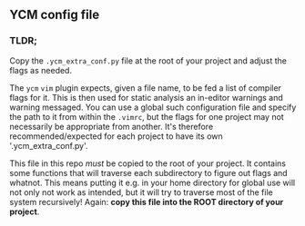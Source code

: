 YCM config file
--------------------

### TLDR;

Copy the `.ycm_extra_conf.py` file at the root of your project and adjust the
flags as needed.

The `ycm` `vim` plugin expects, given a file name, to be fed a list of compiler
flags for it. This is then used for static analysis an in-editor warnings and
warning messaged. You can use a global such configuration file and specify the
path to it from within the `.vimrc`, but the flags for one project may not
necessarily be appropriate from another. It's therefore recommended/expected for
each project to have its own '.ycm_extra_conf.py'.

This file in this repo _must_ be copied to the root of your project. It contains
some functions that will traverse each subdirectory to figure out flags and
whatnot. This means putting it e.g. in your home directory for global use will
not only not work as intended, but it will try to traverse most of the file
system recursively! Again: **copy this file into the ROOT directory of your
project**.


